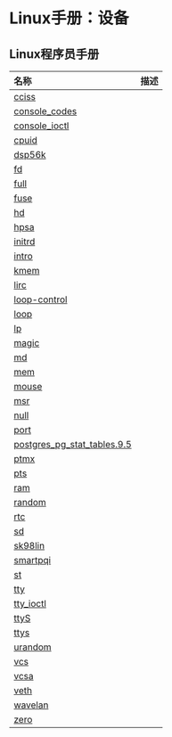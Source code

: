 # Linux手册：设备

## Linux程序员手册

 名称                                                                                                    | 描述
:--------------------------------------------------------------------------------------------------------|:-----------------------------------------------------------------------
 [cciss](https://man7.org/linux/man-pages/man4/cciss.4.html)                                             | 
 [console_codes](https://man7.org/linux/man-pages/man4/console_codes.4.html)                             | 
 [console_ioctl](https://man7.org/linux/man-pages/man4/console_ioctl.4.html)                             | 
 [cpuid](https://man7.org/linux/man-pages/man4/cpuid.4.html)                                             | 
 [dsp56k](https://man7.org/linux/man-pages/man4/dsp56k.4.html)                                           | 
 [fd](https://man7.org/linux/man-pages/man4/fd.4.html)                                                   | 
 [full](https://man7.org/linux/man-pages/man4/full.4.html)                                               | 
 [fuse](https://man7.org/linux/man-pages/man4/fuse.4.html)                                               | 
 [hd](https://man7.org/linux/man-pages/man4/hd.4.html)                                                   | 
 [hpsa](https://man7.org/linux/man-pages/man4/hpsa.4.html)                                               | 
 [initrd](https://man7.org/linux/man-pages/man4/initrd.4.html)                                           | 
 [intro](https://man7.org/linux/man-pages/man4/intro.4.html)                                             | 
 [kmem](https://man7.org/linux/man-pages/man4/kmem.4.html)                                               | 
 [lirc](https://man7.org/linux/man-pages/man4/lirc.4.html)                                               | 
 [loop-control](https://man7.org/linux/man-pages/man4/loop-control.4.html)                               | 
 [loop](https://man7.org/linux/man-pages/man4/loop.4.html)                                               | 
 [lp](https://man7.org/linux/man-pages/man4/lp.4.html)                                                   | 
 [magic](https://man7.org/linux/man-pages/man4/magic.4.html)                                             | 
 [md](https://man7.org/linux/man-pages/man4/md.4.html)                                                   | 
 [mem](https://man7.org/linux/man-pages/man4/mem.4.html)                                                 | 
 [mouse](https://man7.org/linux/man-pages/man4/mouse.4.html)                                             | 
 [msr](https://man7.org/linux/man-pages/man4/msr.4.html)                                                 | 
 [null](https://man7.org/linux/man-pages/man4/null.4.html)                                               | 
 [port](https://man7.org/linux/man-pages/man4/port.4.html)                                               | 
 [postgres_pg_stat_tables.9.5](https://man7.org/linux/man-pages/man4/postgres_pg_stat_tables.9.5.4.html) | 
 [ptmx](https://man7.org/linux/man-pages/man4/ptmx.4.html)                                               | 
 [pts](https://man7.org/linux/man-pages/man4/pts.4.html)                                                 | 
 [ram](https://man7.org/linux/man-pages/man4/ram.4.html)                                                 | 
 [random](https://man7.org/linux/man-pages/man4/random.4.html)                                           | 
 [rtc](https://man7.org/linux/man-pages/man4/rtc.4.html)                                                 | 
 [sd](https://man7.org/linux/man-pages/man4/sd.4.html)                                                   | 
 [sk98lin](https://man7.org/linux/man-pages/man4/sk98lin.4.html)                                         | 
 [smartpqi](https://man7.org/linux/man-pages/man4/smartpqi.4.html)                                       | 
 [st](https://man7.org/linux/man-pages/man4/st.4.html)                                                   | 
 [tty](https://man7.org/linux/man-pages/man4/tty.4.html)                                                 | 
 [tty_ioctl](https://man7.org/linux/man-pages/man4/tty_ioctl.4.html)                                     | 
 [ttyS](https://man7.org/linux/man-pages/man4/ttyS.4.html)                                               | 
 [ttys](https://man7.org/linux/man-pages/man4/ttys.4.html)                                               | 
 [urandom](https://man7.org/linux/man-pages/man4/urandom.4.html)                                         | 
 [vcs](https://man7.org/linux/man-pages/man4/vcs.4.html)                                                 | 
 [vcsa](https://man7.org/linux/man-pages/man4/vcsa.4.html)                                               | 
 [veth](https://man7.org/linux/man-pages/man4/veth.4.html)                                               | 
 [wavelan](https://man7.org/linux/man-pages/man4/wavelan.4.html)                                         | 
 [zero](https://man7.org/linux/man-pages/man4/zero.4.html)                                               | 




